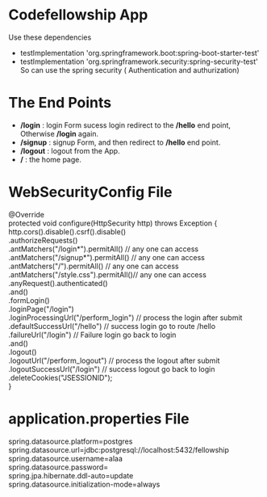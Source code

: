 # Codefellowship App  
Use these dependencies    
* testImplementation 'org.springframework.boot:spring-boot-starter-test'  
* testImplementation 'org.springframework.security:spring-security-test'  
So can use the spring security ( Authentication and authurization)  
  
# The End Points  
* **/login** : login Form sucess login redirect to the **/hello** end point, Otherwise **/login** again.   
* **/signup** : signup Form, and then redirect to **/hello** end point.  
* **/logout** : logout from the App.  
* **/** : the home page.  

# WebSecurityConfig File  
 @Override  
    protected void configure(HttpSecurity http) throws Exception {  
        http.cors().disable().csrf().disable()  
                .authorizeRequests()  
                .antMatchers("/login*").permitAll() // any one can access  
                .antMatchers("/signup*").permitAll() // any one can access  
                .antMatchers("/").permitAll() // any one can access  
                .antMatchers("/style.css").permitAll()// any one can access  
                .anyRequest().authenticated()  
                .and()  
                .formLogin()  
                .loginPage("/login")  
                .loginProcessingUrl("/perform_login") // process the login after submit  
                .defaultSuccessUrl("/hello") // success login go to route /hello  
                .failureUrl("/login") // Failure login go back to login  
                .and()  
                .logout()  
                .logoutUrl("/perform_logout") //  process the logout after submit  
                .logoutSuccessUrl("/login") // success logout go back to login  
                .deleteCookies("JSESSIONID");  
    }  
# application.properties File
spring.datasource.platform=postgres  
spring.datasource.url=jdbc:postgresql://localhost:5432/fellowship  
spring.datasource.username=alaa  
spring.datasource.password=  
spring.jpa.hibernate.ddl-auto=update  
spring.datasource.initialization-mode=always  


